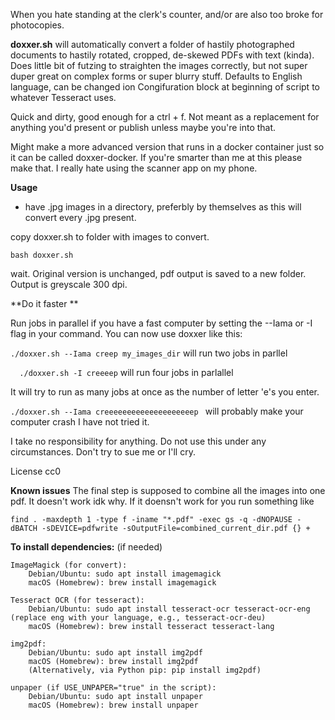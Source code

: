 When you hate standing at the clerk's counter, and/or are also too broke for photocopies. 

**doxxer.sh** will automatically convert a folder of hastily photographed documents to hastily rotated, cropped, de-skewed PDFs with text (kinda). Does little bit of futzing to straighten the images correctly, but not super duper great on complex forms or super blurry stuff. Defaults to English language, can be changed ion Congifuration block at beginning of script to whatever Tesseract uses. 

Quick and dirty, good enough for a ctrl + f. Not meant as a replacement for anything you'd present or publish unless maybe you're into that. 

Might make a more advanced version that runs in a docker container just so it can be called doxxer-docker. If you're smarter than me at this please make that. I really hate using the scanner app on my phone. 


**Usage**
- have .jpg images in a directory, preferbly by themselves as this will convert every .jpg present. 

copy doxxer.sh to folder with images to convert. 
```
bash doxxer.sh
```
wait. 
Original version is unchanged, pdf output is saved to a new folder. Output is greyscale 300 dpi. 

**Do it faster **

Run jobs in parallel if you have a fast computer by setting the --Iama  or -I flag in your command. 
You can now use doxxer like this:

   ```./doxxer.sh --Iama creep my_images_dir``` will run two jobs in parllel
   
  ```  ./doxxer.sh -I creeeep``` will run four jobs in parlallel

It will try to run as many jobs at once as the number of letter 'e's you enter. 

   ```./doxxer.sh --Iama creeeeeeeeeeeeeeeeeeeep ``` will probably make your computer crash I have not tried it. 

I take no responsibility for anything. Do not use this under any circumstances. Don't try to sue me or I'll cry.

License cc0


**Known issues**
The final step is supposed to combine all the images into one pdf. It doesn't work idk why. If it doensn't work for you run something like 

```
find . -maxdepth 1 -type f -iname "*.pdf" -exec gs -q -dNOPAUSE -dBATCH -sDEVICE=pdfwrite -sOutputFile=combined_current_dir.pdf {} +
```



**To install dependencies:** (if needed)

    ImageMagick (for convert):
        Debian/Ubuntu: sudo apt install imagemagick
        macOS (Homebrew): brew install imagemagick

    Tesseract OCR (for tesseract):
        Debian/Ubuntu: sudo apt install tesseract-ocr tesseract-ocr-eng (replace eng with your language, e.g., tesseract-ocr-deu)
        macOS (Homebrew): brew install tesseract tesseract-lang

    img2pdf:
        Debian/Ubuntu: sudo apt install img2pdf
        macOS (Homebrew): brew install img2pdf
        (Alternatively, via Python pip: pip install img2pdf)

    unpaper (if USE_UNPAPER="true" in the script):
        Debian/Ubuntu: sudo apt install unpaper
        macOS (Homebrew): brew install unpaper


